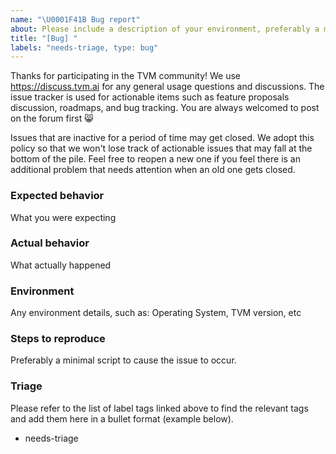 ```yaml
---
name: "\U0001F41B Bug report"
about: Please include a description of your environment, preferably a minimum script to reproduce the problem. Find the list of label tags [here](https://github.com/apache/tvm/wiki/Issue-Triage-Labels).
title: "[Bug] "
labels: "needs-triage, type: bug"
---
```


Thanks for participating in the TVM community! We use https://discuss.tvm.ai for any general usage questions and discussions. The issue tracker is used for actionable items such as feature proposals discussion, roadmaps, and bug tracking.  You are always welcomed to post on the forum first :smile_cat:

Issues that are inactive for a period of time may get closed. We adopt this policy so that we won't lose track of actionable issues that may fall at the bottom of the pile. Feel free to reopen a new one if you feel there is an additional problem that needs attention when an old one gets closed.

### Expected behavior

What you were expecting

### Actual behavior

What actually happened

### Environment

Any environment details, such as: Operating System, TVM version, etc

### Steps to reproduce

Preferably a minimal script to cause the issue to occur.

### Triage

Please refer to the list of label tags linked above to find the relevant tags and add them here in a bullet format (example below).

* needs-triage

